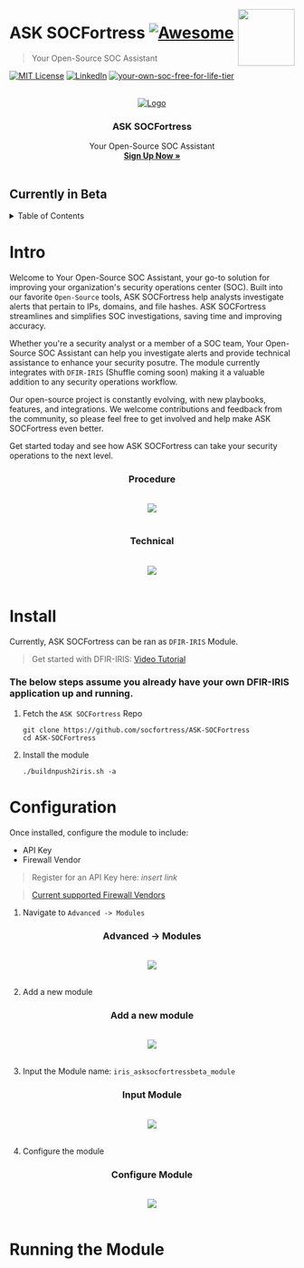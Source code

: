 [<img src="images/logo_orange.svg" align="right" width="100" height="100" />](https://www.socfortress.co/)

# ASK SOCFortress [![Awesome](https://img.shields.io/badge/SOCFortress-Worlds%20First%20Free%20Cloud%20SOC-orange)](https://www.socfortress.co/trial.html)
> Your Open-Source SOC Assistant


[![MIT License][license-shield]][license-url]
[![LinkedIn][linkedin-shield]][linkedin-url]
[![your-own-soc-free-for-life-tier](https://img.shields.io/badge/Get%20Started-FREE%20FOR%20LIFE%20TIER-orange)](https://www.socfortress.co/trial.html)

<!-- PROJECT LOGO -->
<br />
<div align="center">
  <a href="https://github.com/socfortress/integrations">
    <img src="images/assistant.png" alt="Logo">
  </a>

  <h3 align="center">ASK SOCFortress</h3>

  <p align="center">
    Your Open-Source SOC Assistant
    <br />
    <a href="https://github.com/Shuffle/Shuffle/blob/main/.github/install-guide.md"><strong>Sign Up Now »</strong></a>
    <br />
    <br />
  </p>
</div>

## **Currently in Beta**


<!-- TABLE OF CONTENTS -->
<details>
  <summary>Table of Contents</summary>
  <ol>
    <li>
      <a href="#intro">Intro</a>
    </li>
    <li>
      <a href="#install">Install</a>
    </li>
    <li>
    <a href="#configuration">Configuration</a>
    </li>
    <li>
    <a href="#running-the-module">Running the Module</a>
    </li>
  </ol>
</details>


<!-- Intro -->
# Intro
Welcome to Your Open-Source SOC Assistant, your go-to solution for improving your organization's security operations center (SOC). Built into our favorite `Open-Source` tools, ASK SOCFortress help analysts investigate alerts that pertain to IPs, domains, and file hashes. ASK SOCFortress streamlines and simplifies SOC investigations, saving time and improving accuracy.

Whether you're a security analyst or a member of a SOC team, Your Open-Source SOC Assistant can help you investigate alerts and provide technical assistance to enhance your security posutre. The module currently integrates with `DFIR-IRIS` (Shuffle coming soon) making it a valuable addition to any security operations workflow.

Our open-source project is constantly evolving, with new playbooks, features, and integrations. We welcome contributions and feedback from the community, so please feel free to get involved and help make ASK SOCFortress even better.

Get started today and see how ASK SOCFortress can take your security operations to the next level.

<div align="center" width="100" height="100">

  <h3 align="center">Procedure</h3>

  <p align="center">
    <br />
    <a href="https://www.socfortress.co/">
    <img src="images/procedure.PNG">
    </a>
    <br />
    <br />
  </p>
</div>

<div align="center" width="100" height="100">

  <h3 align="center">Technical</h3>

  <p align="center">
    <br />
    <a href="https://www.socfortress.co/">
    <img src="images/technical.PNG">
    </a>
    <br />
    <br />
  </p>
</div>


<!-- Install -->
# Install
Currently, ASK SOCFortress can be ran as `DFIR-IRIS` Module. </br>

> Get started with DFIR-IRIS: [Video Tutorial](https://youtu.be/XXyIv_aes4w)

### The below steps assume you already have your own DFIR-IRIS application up and running.

1. Fetch the `ASK SOCFortress` Repo
    ```
    git clone https://github.com/socfortress/ASK-SOCFortress
    cd ASK-SOCFortress
    ```
2. Install the module
    ```
    ./buildnpush2iris.sh -a
    ```

<!-- Configuration -->
# Configuration
Once installed, configure the module to include:
* API Key
* Firewall Vendor

> Register for an API Key here: *insert link*

> [Current supported Firewall Vendors](https://github.com/socfortress/ASK-SOCFortress/blob/main/firewalls/README.md)

1. Navigate to `Advanced -> Modules`

<div align="center" width="100" height="50">

  <h3 align="center">Advanced -> Modules</h3>

  <p align="center">
    <br />
    <a href="https://www.socfortress.co/">
    <img src="images/module_webui.PNG">
    </a>
    <br />
    <br />
  </p>
</div>

2. Add a new module

<div align="center" width="100" height="50">

  <h3 align="center">Add a new module</h3>

  <p align="center">
    <br />
    <a href="https://www.socfortress.co/">
    <img src="images/add_module.PNG">
    </a>
    <br />
    <br />
  </p>
</div>

3. Input the Module name: `iris_asksocfortressbeta_module`

<div align="center" width="100" height="50">

  <h3 align="center">Input Module</h3>

  <p align="center">
    <br />
    <a href="https://www.socfortress.co/">
    <img src="images/input_module.PNG">
    </a>
    <br />
    <br />
  </p>
</div>

4. Configure the module

<div align="center" width="100" height="50">

  <h3 align="center">Configure Module</h3>

  <p align="center">
    <br />
    <a href="https://www.socfortress.co/">
    <img src="images/configure_module.PNG">
    </a>
    <br />
    <br />
  </p>
</div>

<!-- Running the module -->
# Running the Module




<!-- MARKDOWN LINKS & IMAGES -->
<!-- https://www.markdownguide.org/basic-syntax/#reference-style-links -->
[contributors-shield]: https://img.shields.io/github/contributors/socfortress/Wazuh-Rules
[contributors-url]: https://github.com/socfortress/Wazuh-Rules/graphs/contributors
[forks-shield]: https://img.shields.io/github/forks/socfortress/Wazuh-Rules
[forks-url]: https://github.com/socfortress/Wazuh-Rules/network/members
[stars-shield]: https://img.shields.io/github/stars/socfortress/Wazuh-Rules
[stars-url]: https://github.com/socfortress/Wazuh-Rules/stargazers
[issues-shield]: https://img.shields.io/github/issues/othneildrew/Best-README-Template.svg?style=for-the-badge
[issues-url]: https://github.com/othneildrew/Best-README-Template/issues
[license-shield]: https://img.shields.io/badge/Help%20Desk-Help%20Desk-blue
[license-url]: https://servicedesk.socfortress.co/help/2979687893
[linkedin-shield]: https://img.shields.io/badge/Visit%20Us-www.socfortress.co-orange
[linkedin-url]: https://www.socfortress.co/
